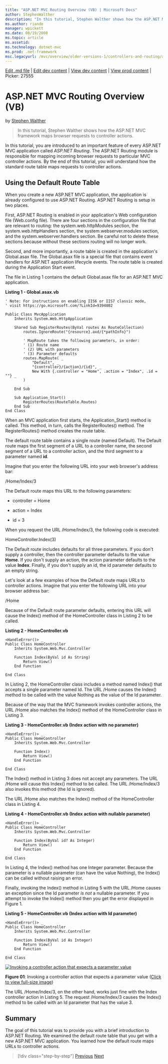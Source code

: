 ```yaml
---
title: "ASP.NET MVC Routing Overview (VB) | Microsoft Docs"
author: StephenWalther
description: "In this tutorial, Stephen Walther shows how the ASP.NET MVC framework maps browser requests to controller actions."
ms.author: riande
manager: wpickett
ms.date: 08/19/2008
ms.topic: article
ms.assetid: 
ms.technology: dotnet-mvc
ms.prod: .net-framework
msc.legacyurl: /mvc/overview/older-versions-1/controllers-and-routing/asp-net-mvc-routing-overview-vb
---
```

[Edit .md file](C:\Projects\msc\dev\Msc.Www\Web.ASP\App_Data\github\mvc\overview\older-versions-1\controllers-and-routing\asp-net-mvc-routing-overview-vb.md) | [Edit dev content](http://www.aspdev.net/umbraco#/content/content/edit/24917) | [View dev content](http://docs.aspdev.net/tutorials/mvc/overview/older-versions-1/controllers-and-routing/asp-net-mvc-routing-overview-vb.html) | [View prod content](http://www.asp.net/mvc/overview/older-versions-1/controllers-and-routing/asp-net-mvc-routing-overview-vb) | Picker: 27555

ASP.NET MVC Routing Overview (VB)
====================
by [Stephen Walther](https://github.com/StephenWalther)

> In this tutorial, Stephen Walther shows how the ASP.NET MVC framework maps browser requests to controller actions.


In this tutorial, you are introduced to an important feature of every ASP.NET MVC application called *ASP.NET Routing*. The ASP.NET Routing module is responsible for mapping incoming browser requests to particular MVC controller actions. By the end of this tutorial, you will understand how the standard route table maps requests to controller actions.

## Using the Default Route Table

When you create a new ASP.NET MVC application, the application is already configured to use ASP.NET Routing. ASP.NET Routing is setup in two places.

First, ASP.NET Routing is enabled in your application's Web configuration file (Web.config file). There are four sections in the configuration file that are relevant to routing: the system.web.httpModules section, the system.web.httpHandlers section, the system.webserver.modules section, and the system.webserver.handlers section. Be careful not to delete these sections because without these sections routing will no longer work.

Second, and more importantly, a route table is created in the application's Global.asax file. The Global.asax file is a special file that contains event handlers for ASP.NET application lifecycle events. The route table is created during the Application Start event.

The file in Listing 1 contains the default Global.asax file for an ASP.NET MVC application.

**Listing 1 - Global.asax.vb**

    ' Note: For instructions on enabling IIS6 or IIS7 classic mode, 
    ' visit https://go.microsoft.com/?LinkId=9394802
    
    Public Class MvcApplication
        Inherits System.Web.HttpApplication
    
        Shared Sub RegisterRoutes(ByVal routes As RouteCollection)
            routes.IgnoreRoute("{resource}.axd/{*pathInfo}")
    
            ' MapRoute takes the following parameters, in order:
            ' (1) Route name
            ' (2) URL with parameters
            ' (3) Parameter defaults
            routes.MapRoute( _
                "Default", _
                "{controller}/{action}/{id}", _
                New With {.controller = "Home", .action = "Index", .id = ""} _
            )
    
        End Sub
    
        Sub Application_Start()
            RegisterRoutes(RouteTable.Routes)
        End Sub
    End Class

When an MVC application first starts, the Application\_Start() method is called. This method, in turn, calls the RegisterRoutes() method. The RegisterRoutes() method creates the route table.

The default route table contains a single route (named Default). The Default route maps the first segment of a URL to a controller name, the second segment of a URL to a controller action, and the third segment to a parameter named **id**.

Imagine that you enter the following URL into your web browser's address bar:

/Home/Index/3

The Default route maps this URL to the following parameters:

- controller = Home

- action = Index

- id = 3

When you request the URL /Home/Index/3, the following code is executed:

HomeController.Index(3)

The Default route includes defaults for all three parameters. If you don't supply a controller, then the controller parameter defaults to the value **Home**. If you don't supply an action, the action parameter defaults to the value **Index**. Finally, if you don't supply an id, the id parameter defaults to an empty string.

Let's look at a few examples of how the Default route maps URLs to controller actions. Imagine that you enter the following URL into your browser address bar:

/Home

Because of the Default route parameter defaults, entering this URL will cause the Index() method of the HomeController class in Listing 2 to be called.

**Listing 2 - HomeController.vb**

    <HandleError()> _
    Public Class HomeController
        Inherits System.Web.Mvc.Controller
    
        Function Index(ByVal id As String)
            Return View()
        End Function
    
    End Class

In Listing 2, the HomeController class includes a method named Index() that accepts a single parameter named Id. The URL /Home causes the Index() method to be called with the value Nothing as the value of the Id parameter.

Because of the way that the MVC framework invokes controller actions, the URL /Home also matches the Index() method of the HomeController class in Listing 3.

**Listing 3 - HomeController.vb (Index action with no parameter)**

    <HandleError()> _
    Public Class HomeController
        Inherits System.Web.Mvc.Controller
    
        Function Index()
            Return View()
        End Function
    
    End Class

The Index() method in Listing 3 does not accept any parameters. The URL /Home will cause this Index() method to be called. The URL /Home/Index/3 also invokes this method (the Id is ignored).

The URL /Home also matches the Index() method of the HomeController class in Listing 4.

**Listing 4 - HomeController.vb (Index action with nullable parameter)**

    <HandleError()> _
    Public Class HomeController
        Inherits System.Web.Mvc.Controller
    
        Function Index(ByVal id? As Integer)
            Return View()
        End Function
    
    End Class

In Listing 4, the Index() method has one Integer parameter. Because the parameter is a nullable parameter (can have the value Nothing), the Index() can be called without raising an error.

Finally, invoking the Index() method in Listing 5 with the URL /Home causes an exception since the Id parameter *is not* a nullable parameter. If you attempt to invoke the Index() method then you get the error displayed in Figure 1.

**Listing 5 - HomeController.vb (Index action with Id parameter)**

    <HandleError()> _
    Public Class HomeController
        Inherits System.Web.Mvc.Controller
    
        Function Index(ByVal id As Integer)
            Return View()
        End Function
    
    End Class


[![Invoking a controller action that expects a parameter value](asp-net-mvc-routing-overview-vb/_static/image1.jpg)](asp-net-mvc-routing-overview-vb/_static/image1.png)

**Figure 01**: Invoking a controller action that expects a parameter value ([Click to view full-size image](asp-net-mvc-routing-overview-vb/_static/image2.png))


The URL /Home/Index/3, on the other hand, works just fine with the Index controller action in Listing 5. The request /Home/Index/3 causes the Index() method to be called with an Id parameter that has the value 3.

## Summary

The goal of this tutorial was to provide you with a brief introduction to ASP.NET Routing. We examined the default route table that you get with a new ASP.NET MVC application. You learned how the default route maps URLs to controller actions.

>[!div class="step-by-step"] [Previous](creating-an-action-cs.md) [Next](understanding-action-filters-vb.md)